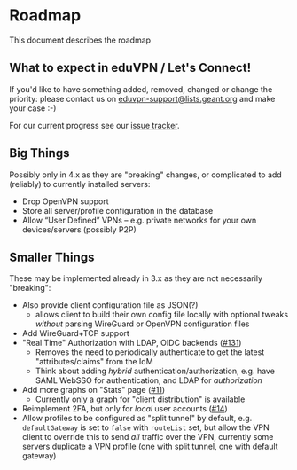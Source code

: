 # Roadmap

This document describes the roadmap

## What to expect in eduVPN / Let's Connect!

If you'd like to have something added, removed, changed or change the priority: 
please contact us on 
[eduvpn-support@lists.geant.org](mailto:eduvpn-support@lists.geant.org) and 
make your case :-)

For our current progress see our 
[issue tracker](https://todo.sr.ht/~eduvpn/server).

## Big Things

Possibly only in 4.x as they are "breaking" changes, or complicated to add 
(reliably) to currently installed servers:

- Drop OpenVPN support
- Store all server/profile configuration in the database
- Allow “User Defined” VPNs
    – e.g. private networks for your own devices/servers (possibly P2P)

## Smaller Things

These may be implemented already in 3.x as they are not necessarily "breaking":

- Also provide client configuration file as JSON(?)
    - allows client to build their own config file locally with optional tweaks
      _without_ parsing WireGuard or OpenVPN configuration files
- Add WireGuard+TCP support
- "Real Time" Authorization with LDAP, OIDC backends 
  ([#131](https://todo.sr.ht/~eduvpn/server/131))
    - Removes the need to periodically authenticate to get the latest 
      "attributes/claims" from the IdM
    - Think about adding _hybrid_ authentication/authorization, e.g. have SAML 
      WebSSO for authentication, and LDAP for _authorization_
- Add more graphs on "Stats" page ([#11](https://todo.sr.ht/~eduvpn/server/11))
    - Currently only a graph for "client distribution" is available
- Reimplement 2FA, but only for *local* user accounts 
  ([#14](https://todo.sr.ht/~eduvpn/server/14))
- Allow profiles to be configured as "split tunnel" by default, e.g. 
  `defaultGateway` is set to `false` with `routeList` set, but allow the VPN 
  client to override this to send _all_ traffic over the VPN, currently some
  servers duplicate a VPN profile (one with split tunnel, one with default 
  gateway)

